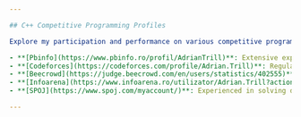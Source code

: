 ```yaml
---

## C++ Competitive Programming Profiles

Explore my participation and performance on various competitive programming platforms:

- **[Pbinfo](https://www.pbinfo.ro/profil/AdrianTrill)**: Extensive experience solving algorithmic problems in Romanian contests.
- **[Codeforces](https://codeforces.com/profile/Adrian.Trill)**: Regular participation in global competitive programming contests, specializing in algorithm design and problem-solving.
- **[Beecrowd](https://judge.beecrowd.com/en/users/statistics/402555)**: Focus on solving complex algorithmic challenges across a wide variety of topics.
- **[Infoarena](https://www.infoarena.ro/utilizator/Adrian.Trill?action=stats)**: Active contributor in Romanian problem-solving competitions.
- **[SPOJ](https://www.spoj.com/myaccount/)**: Experienced in solving diverse programming problems with a focus on optimization and data structures.

---
```

